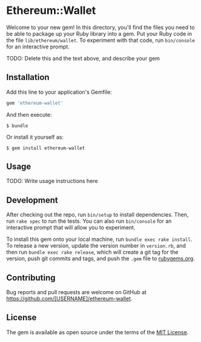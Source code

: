 # Ethereum::Wallet

Welcome to your new gem! In this directory, you'll find the files you need to be able to package up your Ruby library into a gem. Put your Ruby code in the file `lib/ethereum/wallet`. To experiment with that code, run `bin/console` for an interactive prompt.

TODO: Delete this and the text above, and describe your gem

## Installation

Add this line to your application's Gemfile:

```ruby
gem 'ethereum-wallet'
```

And then execute:

    $ bundle

Or install it yourself as:

    $ gem install ethereum-wallet

## Usage

TODO: Write usage instructions here

## Development

After checking out the repo, run `bin/setup` to install dependencies. Then, run `rake spec` to run the tests. You can also run `bin/console` for an interactive prompt that will allow you to experiment.

To install this gem onto your local machine, run `bundle exec rake install`. To release a new version, update the version number in `version.rb`, and then run `bundle exec rake release`, which will create a git tag for the version, push git commits and tags, and push the `.gem` file to [rubygems.org](https://rubygems.org).

## Contributing

Bug reports and pull requests are welcome on GitHub at https://github.com/[USERNAME]/ethereum-wallet.


## License

The gem is available as open source under the terms of the [MIT License](http://opensource.org/licenses/MIT).

